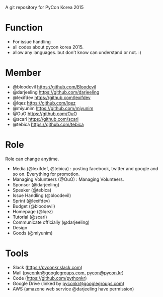 A git repository for PyCon Korea 2015

Function
=========
 - For issue handling
 - all codes about pycon korea 2015.
 - allow any languages. but don't know can understand or not. :)

Member
========
- @bloodevil https://github.com/Bloodevil
- @darjeeling https://github.com/darjeeling
- @lexifdev https://github.com/lexifdev
- @lqez https://github.com/lqez
- @miyunim https://github.com/miyunim
- @OuO https://github.com/OuO
- @scari https://github.com/scari
- @tebica https://github.com/tebica

Role
========
Role can change anytime. 
- Media (@lexifdef, @tebica) : posting facebook, twitter and google and so on. Everything for promotion.
- Managing Volunteers (@OuO) : Managing Volunteers.
- Sponsor (@darjeeling)
- Speaker (@tebica)
- Issue Handling (@bloodevil)
- Sprint (@lexifdev)
- Budget (@bloodevil)
- Homepage (@lqez)
- Tutorial (@scari)
- Communicate officially (@darjeeling)
- Design
- Goods (@miyunim)

Tools
=========
- Slack (https://pyconkr.slack.com)
- Mail (pyconkr@googlegroups.com, pycon@pycon.kr)
- Code (https://github.com/pythonkr)
- Google Drive (linked by pyconkr@googlegroups.com)
- AWS (amazone web service @darjeeling have permission)
